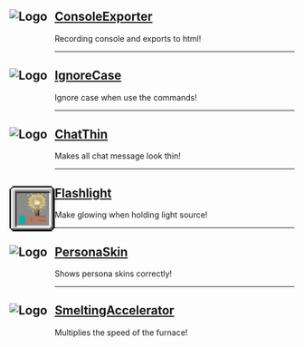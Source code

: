<h2>
  <a href="https://github.com/presentkim-pm/ConsoleExporter">
    <img align="left" src="https://raw.githubusercontent.com/presentkim-pm/ConsoleExporter/main/assets/icon.png" alt="Logo" width="80" height="80">
    ConsoleExporter
  </a>
</h2>
<p>Recording console and exports to html!</p>

-----

<h2>
  <a href="https://github.com/presentkim-pm/IgnoreCase">
    <img align="left" src="https://raw.githubusercontent.com/presentkim-pm/IgnoreCase/main/assets/icon.png" alt="Logo" width="80" height="80">
    IgnoreCase
  </a>
</h2>
<p>Ignore case when use the commands!</p>

-----

<h2>
  <a href="https://github.com/presentkim-pm/ChatThin">
    <img align="left" src="https://raw.githubusercontent.com/presentkim-pm/ChatThin/main/assets/icon.png" alt="Logo" width="80" height="80">
    ChatThin
  </a>
</h2>
<p>Makes all chat message look thin!</p>

-----

<h2>
  <a href="https://github.com/presentkim-pm/Flashlight">
    <img align="left" src="https://raw.githubusercontent.com/presentkim-pm/Flashlight/main/assets/icon.png" alt="Logo" width="80" height="80">
    Flashlight
  </a>
</h2>
<p>Make glowing when holding light source!</p>

-----

<h2>
  <a href="https://github.com/presentkim-pm/PersonaSkin">
    <img align="left" src="https://raw.githubusercontent.com/presentkim-pm/PersonaSkin/main/assets/icon.png" alt="Logo" width="80" height="80">
    PersonaSkin
  </a>
</h2>
<p>Shows persona skins correctly!</p>

-----

<h2>
  <a href="https://github.com/presentkim-pm/SmeltingAccelerator">
    <img align="left" src="https://raw.githubusercontent.com/presentkim-pm/SmeltingAccelerator/main/assets/icon.png" alt="Logo" width="80" height="80">
    SmeltingAccelerator
  </a>
</h2>
<p>Multiplies the speed of the furnace!</p>
